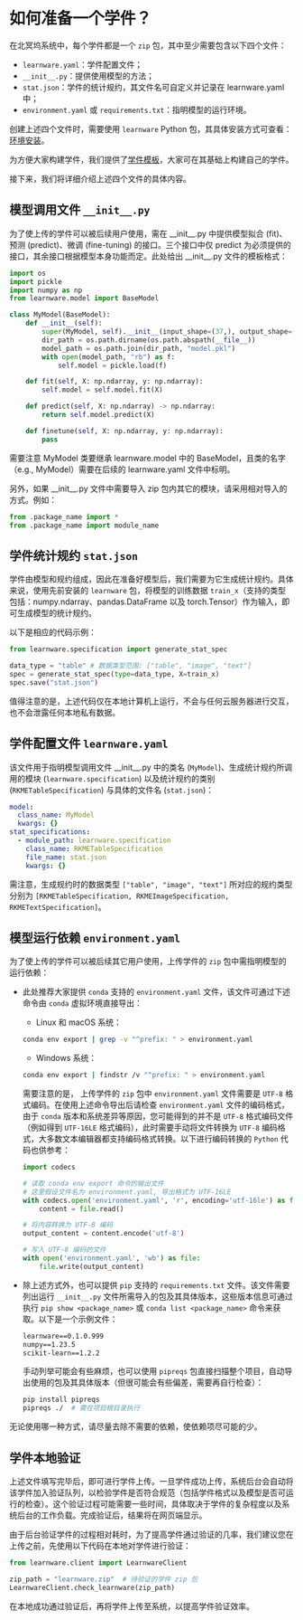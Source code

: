 # 如何准备一个学件？

在北冥坞系统中，每个学件都是一个 `zip` 包，其中至少需要包含以下四个文件：
- `learnware.yaml`：学件配置文件；
- `__init__.py`：提供使用模型的方法；
- `stat.json`：学件的统计规约，其文件名可自定义并记录在 learnware.yaml 中；
- `environment.yaml` 或 `requirements.txt`：指明模型的运行环境。

创建上述四个文件时，需要使用 `learnware` Python 包，其具体安装方式可查看：[环境安装](/zh-CN/overview/installation)。

为方便大家构建学件，我们提供了[学件模板](http://www.lamda.nju.edu.cn/learnware/static/learnware-template.zip)，大家可在其基础上构建自己的学件。

接下来，我们将详细介绍上述四个文件的具体内容。


## 模型调用文件 `__init__.py`


为了使上传的学件可以被后续用户使用，需在 \_\_init\_\_.py 中提供模型拟合 (fit)、预测 (predict)、微调 (fine-tuning) 的接口。三个接口中仅 predict 为必须提供的接口，其余接口根据模型本身功能而定。此处给出 \_\_init\_\_.py 文件的模板格式：
```py
import os
import pickle
import numpy as np
from learnware.model import BaseModel

class MyModel(BaseModel):
    def __init__(self):
        super(MyModel, self).__init__(input_shape=(37,), output_shape=(1,))
        dir_path = os.path.dirname(os.path.abspath(__file__))
        model_path = os.path.join(dir_path, "model.pkl")
        with open(model_path, "rb") as f:
            self.model = pickle.load(f)

    def fit(self, X: np.ndarray, y: np.ndarray):
        self.model = self.model.fit(X)

    def predict(self, X: np.ndarray) -> np.ndarray:
        return self.model.predict(X)

    def finetune(self, X: np.ndarray, y: np.ndarray):
        pass
```

需要注意 MyModel 类要继承 learnware.model 中的 BaseModel，且类的名字（e.g., MyModel）需要在后续的 learnware.yaml 文件中标明。

另外，如果 \_\_init\_\_.py 文件中需要导入 zip 包内其它的模块，请采用相对导入的方式。例如：
```py
from .package_name import *
from .package_name import module_name
```

## 学件统计规约 `stat.json`

学件由模型和规约组成，因此在准备好模型后，我们需要为它生成统计规约。具体来说，使用先前安装的 `learnware` 包，将模型的训练数据 `train_x`（支持的类型包括：numpy.ndarray、pandas.DataFrame 以及 torch.Tensor）作为输入，即可生成模型的统计规约。

以下是相应的代码示例：

```py
from learnware.specification import generate_stat_spec

data_type = "table" # 数据类型范围: ["table", "image", "text"]
spec = generate_stat_spec(type=data_type, X=train_x)
spec.save("stat.json")
```
值得注意的是，上述代码仅在本地计算机上运行，不会与任何云服务器进行交互，也不会泄露任何本地私有数据。

## 学件配置文件 `learnware.yaml`

该文件用于指明模型调用文件 \_\_init\_\_.py 中的类名 (`MyModel`)、生成统计规约所调用的模块 (`learnware.specification`) 以及统计规约的类别 (`RKMETableSpecification`) 与具体的文件名 (`stat.json`)：
```yaml
model:
  class_name: MyModel
  kwargs: {}
stat_specifications:
  - module_path: learnware.specification
    class_name: RKMETableSpecification
    file_name: stat.json
    kwargs: {}
```

需注意，生成规约时的数据类型 `["table", "image", "text"]` 所对应的规约类型分别为 `[RKMETableSpecification, RKMEImageSpecification, RKMETextSpecification]`。

## 模型运行依赖 `environment.yaml`

为了使上传的学件可以被后续其它用户使用，上传学件的 `zip` 包中需指明模型的运行依赖：
- 此处推荐大家提供 `conda` 支持的 `environment.yaml` 文件，该文件可通过下述命令由 `conda` 虚拟环境直接导出：
    - Linux 和 macOS 系统：
    ```bash
    conda env export | grep -v "^prefix: " > environment.yaml
    ```
    - Windows 系统：
    ```bash
    conda env export | findstr /v "^prefix: " > environment.yaml
    ```

  需要注意的是， 上传学件的 `zip` 包中 `environment.yaml` 文件需要是 `UTF-8` 格式编码。在使用上述命令导出后请检查 `environment.yaml` 文件的编码格式，由于 `conda` 版本和系统差异等原因，您可能得到的并不是 `UTF-8` 格式编码文件（例如得到 `UTF-16LE` 格式编码），此时需要手动将文件转换为 `UTF-8` 编码格式，大多数文本编辑器都支持编码格式转换。以下进行编码转换的 `Python` 代码也供参考：

  ```python
  import codecs
  
  # 读取 conda env export 命令的输出文件
  # 这里假设文件名为 environment.yaml, 导出格式为 UTF-16LE
  with codecs.open('environment.yaml', 'r', encoding='utf-16le') as file:
      content = file.read()
  
  # 将内容转换为 UTF-8 编码
  output_content = content.encode('utf-8')
  
  # 写入 UTF-8 编码的文件
  with open('environment.yaml', 'wb') as file:
      file.write(output_content)

- 除上述方式外，也可以提供 `pip` 支持的 `requirements.txt` 文件。该文件需要列出运行 `__init__.py` 文件所需导入的包及其具体版本，这些版本信息可通过执行 `pip show <package_name>` 或 `conda list <package_name>` 命令来获取。以下是一个示例文件：
    ```txt
    learnware==0.1.0.999
    numpy==1.23.5
    scikit-learn==1.2.2
    ```
    手动列举可能会有些麻烦，也可以使用 `pipreqs` 包直接扫描整个项目，自动导出使用的包及其具体版本（但很可能会有些偏差，需要再自行检查）：
    ```bash
    pip install pipreqs
    pipreqs ./  # 需在项目根目录执行
    ```

无论使用哪一种方式，请尽量去除不需要的依赖，使依赖项尽可能的少。

## 学件本地验证

上述文件填写完毕后，即可进行学件上传。一旦学件成功上传，系统后台会自动将该学件加入验证队列，以检验学件是否符合规范（包括学件格式以及模型是否可运行的检查）。这个验证过程可能需要一些时间，具体取决于学件的复杂程度以及系统后台的工作负载。完成验证后，结果将在网页端显示。

由于后台验证学件的过程相对耗时，为了提高学件通过验证的几率，我们建议您在上传之前，先使用以下代码在本地对学件进行验证：
```py
from learnware.client import LearnwareClient

zip_path = "learnware.zip"  # 待验证的学件 zip 包
LearnwareClient.check_learnware(zip_path)
```

在本地成功通过验证后，再将学件上传至系统，以提高学件验证效率。